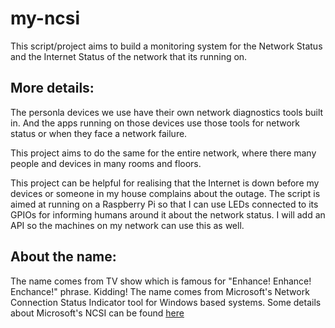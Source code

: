 # my-ncsi

This script/project aims to build a monitoring system for the Network Status and the Internet Status of the network that its running on. 

## More details:
The personla devices we use have their own network diagnostics tools built in. And the apps running on those devices use those tools for network
status or when they face a network failure. 

This project aims to do the same for the entire network, where there many people and devices in many rooms and floors. 

This project can be helpful for realising that the Internet is down before my devices or someone in my house complains about the outage. The script is
aimed at running on a Raspberry Pi so that I can use LEDs connected to its GPIOs for informing humans around it about the network status. I will add an API so
the machines on my network can use this as well.

## About the name:
The name comes from TV show which is famous for "Enhance! Enhance! Enchance!" phrase. Kidding! The name comes from Microsoft's 
Network Connection Status Indicator tool for Windows based systems. Some details about Microsoft's NCSI can be found [here](https://support.microsoft.com/en-us/help/4494446/an-internet-explorer-or-edge-window-opens-when-your-computer-connects)
